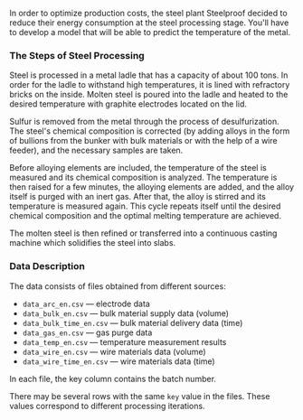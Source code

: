 In order to optimize production costs, the steel plant Steelproof decided to reduce their energy consumption at the steel processing stage. You'll have to develop a model that will be able to predict the temperature of the metal.

### The Steps of **Steel Processing**

Steel is processed in a metal ladle that has a capacity of about 100 tons. In order for the ladle to withstand high temperatures, it is lined with refractory bricks on the inside. Molten steel is poured into the ladle and heated to the desired temperature with graphite electrodes located on the lid.

Sulfur is removed from the metal through the process of desulfurization. The steel's chemical composition is corrected (by adding alloys in the form of bullions from the bunker with bulk materials or with the help of a wire feeder), and the necessary samples are taken.

Before alloying elements are included, the temperature of the steel is measured and its chemical composition is analyzed. The temperature is then raised for a few minutes, the alloying elements are added, and the alloy itself is purged with an inert gas. After that, the alloy is stirred and its temperature is measured again. This cycle repeats itself until the desired chemical composition and the optimal melting temperature are achieved.

The molten steel is then refined or transferred into a continuous casting machine which solidifies the steel into slabs.

### **Data Description**

The data consists of files obtained from different sources:

- `data_arc_en.csv` — electrode data
- `data_bulk_en.csv` — bulk material supply data (volume)
- `data_bulk_time_en.csv` — bulk material delivery data (time)
- `data_gas_en.csv` — gas purge data
- `data_temp_en.csv` — temperature measurement results
- `data_wire_en.csv` — wire materials data (volume)
- `data_wire_time_en.csv` — wire materials data (time)

In each file, the key column contains the batch number.

There may be several rows with the same `key` value in the files. These values correspond to different processing iterations.
